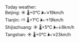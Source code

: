Today weather:  
Beijing: ☀️   🌡️+0°C 🌬️↘19km/h  
Tianjin: ⛅️  🌡️+1°C 🌬️→19km/h  
Shijiazhuang: ☀️   🌡️+5°C 🌬️↓8km/h  
Tangshan: ☀️   🌡️+0°C 🌬️↘23km/h  
